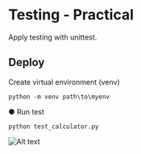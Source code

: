 # Testing - Practical
Apply testing with unittest.

## Deploy

Create virtual environment (venv)
```
python -m venv path\to\myenv
```

● Run test
```
python test_calculator.py
```
![Alt text](https://res.cloudinary.com/dimgzkmps/image/upload/v1668360599/test_w6zfny.png)
